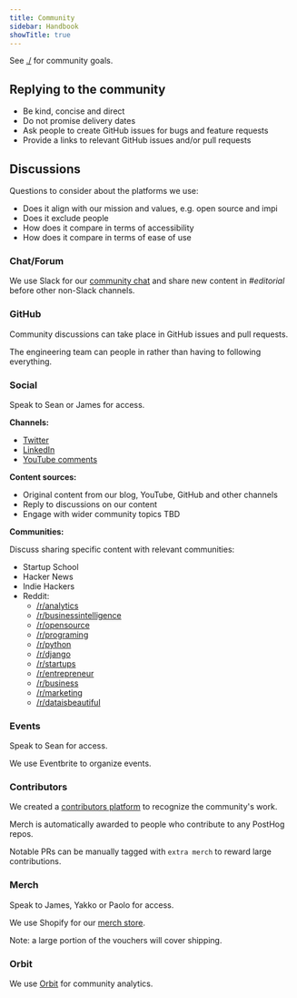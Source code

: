 ```yaml
---
title: Community
sidebar: Handbook
showTitle: true
---
```


See [./](Marketing) for community goals.

## Replying to the community

- Be kind, concise and direct
- Do not promise delivery dates
- Ask people to create GitHub issues for bugs and feature requests
- Provide a links to relevant GitHub issues and/or pull requests

## Discussions

Questions to consider about the platforms we use:

- Does it align with our mission and values, e.g. open source and impi
- Does it exclude people
- How does it compare in terms of accessibility
- How does it compare in terms of ease of use

### Chat/Forum

We use Slack for our [community chat](https://posthog.com/slack) and share new content in *#editorial* before other non-Slack channels.

### GitHub

Community discussions can take place in GitHub issues and pull requests.

The engineering team can people in rather than having to following everything.

### Social

Speak to Sean or James for access.

**Channels:**

- [Twitter](https://twitter.com/posthoghq)
- [LinkedIn](https://www.linkedin.com/company/posthog/)
- [YouTube comments](https://www.youtube.com/channel/UCn4mJ4kK5KVSvozJre645LA)

**Content sources:**

- Original content from our blog, YouTube, GitHub and other channels
- Reply to discussions on our content
- Engage with wider community topics TBD

**Communities:**

Discuss sharing specific content with relevant communities:

- Startup School
- Hacker News
- Indie Hackers
- Reddit:
  - [/r/analytics](https://www.reddit.com/r/analytics/)
  - [/r/businessintelligence](https://www.reddit.com/r/businessintelligence/)
  - [/r/opensource](https://www.reddit.com/r/opensource/)
  - [/r/programing](https://www.reddit.com/r/programing/)
  - [/r/python](https://www.reddit.com/r/python/)
  - [/r/django](https://www.reddit.com/r/django/)
  - [/r/startups](https://www.reddit.com/r/startups/)
  - [/r/entrepreneur](https://www.reddit.com/r/entrepreneur/)
  - [/r/business](https://www.reddit.com/r/business/)
  - [/r/marketing](https://www.reddit.com/r/marketing/)
  - [/r/dataisbeautiful](https://www.reddit.com/r/dataisbeautiful/)

### Events

Speak to Sean for access.

We use Eventbrite to organize events.

### Contributors

We created a [contributors platform](https://posthog.com/contributors) to recognize the community's work.

Merch is automatically awarded to people who contribute to any PostHog repos.

Notable PRs can be manually tagged with `extra merch` to reward large contributions.

### Merch

Speak to James, Yakko or Paolo for access.

We use Shopify for our [merch store](https://merch.posthog.com).

Note: a large portion of the vouchers will cover shipping.

### Orbit

We use [Orbit](https://app.orbit.love) for community analytics.
